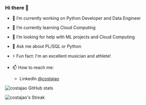 ### Hi there 👋

- 🔭 I’m currently working on Python Developer and Data Engineer
- 🌱 I’m currently learning Cloud Computing
- 🤔 I’m looking for help with ML projects and Cloud Computing
- 💬 Ask me about PL/SQL or Python
- ⚡ Fun fact: I'm an excellent musician and athlete!

- 📫 How to reach me:
  - LinkedIn [@costajao](https://www.linkedin.com/in/costajao/)

![costajao GitHub stats](https://github-readme-stats.vercel.app/api?username=costajao&show_icons=true&theme=radical)

![costajao's Streak](https://github-readme-streak-stats.herokuapp.com/?user=costajao&theme=radical&hide_border=false)

<!--
[![Top Langs](https://github-readme-stats.vercel.app/api/top-langs/?username=costajao&layout=compact)](https://github.com/anuraghazra/github-readme-stats)
-->
